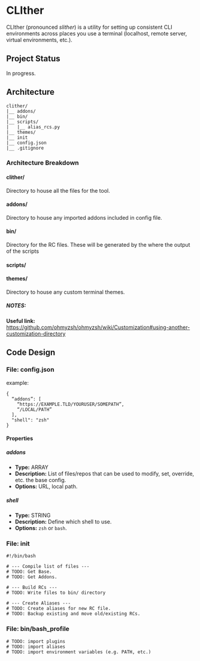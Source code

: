 # CLIther
CLIther (pronounced _slither_) is a utility for setting up consistent CLI environments across places you use a terminal (localhost, remote server, virtual environments, etc.).

## Project Status

In progress.

## Architecture
```plain
clither/
|__ addons/
|__ bin/
|__ scripts/
|   |__ alias_rcs.py
|__ themes/
|__ init
|__ config.json
|__ .gitignore
```

### Architecture Breakdown

#### clither/

Directory to house all the files for the tool.

#### addons/

Directory to house any imported addons included in config file.

#### bin/

Directory for the RC files. These will be generated by the  where the output of the scripts

#### scripts/

#### themes/

Directory to house any custom terminal themes.

##### NOTES:

**Useful link:** https://github.com/ohmyzsh/ohmyzsh/wiki/Customization#using-another-customization-directory

## Code Design

### File: config.json

example:

```plain
{
  “addons”: [
    “https://EXAMPLE.TLD/YOURUSER/SOMEPATH”,
    “/LOCAL/PATH”
  ],
  "shell": "zsh"
}
```

#### Properties

##### addons

- **Type:** ARRAY
- **Description:** List of files/repos that can be used to modify, set, override, etc. the base config.
- **Options:** URL, local path.

##### shell

- **Type:** STRING
- **Description:** Define which shell to use.
- **Options:** `zsh` or `bash`.

### File: init

```shell
#!/bin/bash

# --- Compile list of files ---
# TODO: Get Base.
# TODO: Get Addons.

# --- Build RCs ---
# TODO: Write files to bin/ directory

# --- Create Aliases ---
# TODO: Create aliases for new RC file.
# TODO: Backup existing and move old/existing RCs.
```

### File: bin/bash_profile

```shell
# TODO: import plugins
# TODO: import aliases
# TODO: import environment variables (e.g. PATH, etc.)

